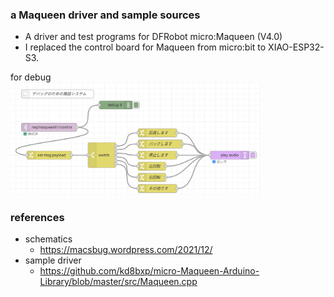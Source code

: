 ### a Maqueen driver and sample sources
- A driver and test programs for DFRobot micro:Maqueen (V4.0)
- I replaced the control board for Maqueen from micro:bit to XIAO-ESP32-S3.

for debug<br>
<img src="assets/node_red_for_debug.png" width=400>

### references
- schematics 
  - https://macsbug.wordpress.com/2021/12/
- sample driver
  - https://github.com/kd8bxp/micro-Maqueen-Arduino-Library/blob/master/src/Maqueen.cpp   
